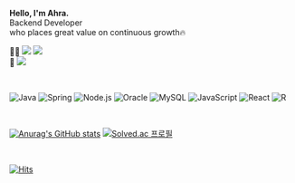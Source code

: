 **Hello, I'm Ahra.**
<br />
Backend Developer <br/>
who places great value on continuous growth🔥
<br />

✍🏻 <a href="https://velog.io/@ooz34/posts"><img src="https://img.shields.io/badge/-Blog-20C997?style=flat-square&logo=Velog&logoColor=white&"/></a> 
    <a href="https://codesnapmag.hashnode.dev/"><img src="https://img.shields.io/badge/-CodeSnap-2962FF?style=flat-square&logo=hashnode&logoColor=white&"/></a> <br/>
💼 <a href="https://www.notion.so/ooz34/a7c7e4da7eed4208844d2ac489461ad3?pvs=4/"><img src="https://img.shields.io/badge/-Portfolio-000000?style=flat-square&logo=Notion&logoColor=white"/></a> <br/>

<br/>

![Java](https://img.shields.io/badge/-Java\-white?style=flat-square&logo=java&logoColor=ffffff&color=007396)
![Spring](https://img.shields.io/badge/-Spring-white?style=flat-square&logo=spring&logoColor=ffffff&color=6DB33F)
![Node.js](https://img.shields.io/badge/-Node.js-white?style=flat-square&logo=node.js&logoColor=ffffff&color=339933)
![Oracle](https://img.shields.io/badge/-Oracle-white?style=flat-square&logo=oracle&logoColor=ffffff&color=F80000)
![MySQL](https://img.shields.io/badge/-MySQL-white?style=flat-square&logo=mysql&logoColor=ffffff&color=4479A1)
![JavaScript](https://img.shields.io/badge/-JavaScript-white?style=flat-square&logo=javascript&logoColor=ffffff&color=f0db4f)
![React](https://img.shields.io/badge/-React-white?style=flat-square&logo=react&logoColor=ffffff&color=61DBFB)
![R](https://img.shields.io/badge/-R-white?style=flat-square&logo=r&logoColor=ffffff&color=276DC3)

<br/>

[![Anurag's GitHub stats](https://github-readme-stats.vercel.app/api?username=ooz34&hide=stars,issues&show=reviews&theme=ambient_gradient)](https://github.com/anuraghazra/github-readme-stats)
[![Solved.ac
프로필](http://mazassumnida.wtf/api/v2/generate_badge?boj=o_oz)](https://solved.ac/o_oz)

<!-- ![Top Langs](https://github-readme-stats.vercel.app/api/top-langs/?username=ooz34&layout=compact) -->

<br/>

[![Hits](https://hits.seeyoufarm.com/api/count/incr/badge.svg?url=https%3A%2F%2Fgithub.com%2Fooz34&count_bg=%23555555&title_bg=%23555555&icon=github.svg&icon_color=%23E7E7E7&title=hits&edge_flat=true)](https://hits.seeyoufarm.com)
